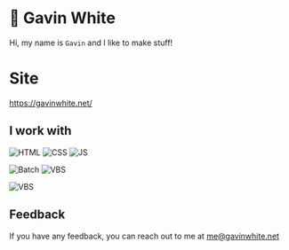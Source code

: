 
# 👋 Gavin White

Hi, my name is `Gavin` and I like to make stuff! 

# Site
https://gavinwhite.net/


## I work with
![HTML](https://img.shields.io/badge/-HTML5-orange)
![CSS](https://img.shields.io/badge/-CSS3-blue)
![JS](https://img.shields.io/badge/-JavaScript-yellow)

![Batch](https://img.shields.io/badge/-Batch-black)
![VBS](https://img.shields.io/badge/-VBS-black)

![VBS](https://img.shields.io/badge/-Skript-green)


## Feedback

If you have any feedback, you can reach out to me at me@gavinwhite.net
